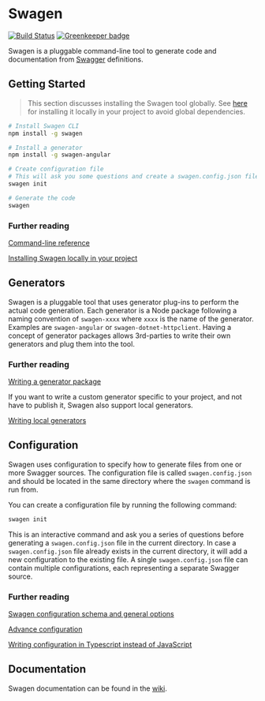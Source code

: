 # Swagen

[![Build Status](https://travis-ci.org/swagen/swagen.svg?branch=master)](https://travis-ci.org/swagen/swagen)
[![Greenkeeper badge](https://badges.greenkeeper.io/swagen/swagen.svg)](https://greenkeeper.io/)

Swagen is a pluggable command-line tool to generate code and documentation from [Swagger](https://swagger.io/) definitions.

## Getting Started
> This section discusses installing the Swagen tool globally. See [here](https://github.com/angular-template/swagger-client/wiki/Installing-Swagen-locally-in-your-project) for installing it locally in your project to avoid global dependencies.

```sh
# Install Swagen CLI
npm install -g swagen

# Install a generator
npm install -g swagen-angular

# Create configuration file
# This will ask you some questions and create a swagen.config.json file in the local directory.
swagen init

# Generate the code
swagen
```

### Further reading
[Command-line reference](https://github.com/swagen/swagen/wiki/Command-line-reference)

[Installing Swagen locally in your project](https://github.com/angular-template/swagger-client/wiki/Installing-Swagen-locally-in-your-project)

## Generators
Swagen is a pluggable tool that uses generator plug-ins to perform the actual code generation. Each generator is a Node package following a naming convention of `swagen-xxxx` where `xxxx` is the name of the generator. Examples are `swagen-angular` or `swagen-dotnet-httpclient`. Having a concept of generator packages allows 3rd-parties to write their own generators and plug them into the tool.

### Further reading
[Writing a generator package](https://github.com/swagen/swagen/wiki/Writing-a-generator-package)

If you want to write a custom generator specific to your project, and not have to publish it, Swagen also support local generators.

[Writing local generators](https://github.com/swagen/swagen/wiki/Writing-local-generators)

## Configuration
Swagen uses configuration to specify how to generate files from one or more Swagger sources. The configuration file is called `swagen.config.json` and should be located in the same directory where the `swagen` command is run from.

You can create a configuration file by running the following command:
```sh
swagen init
```
This is an interactive command and ask you a series of questions before generating a `swagen.config.json` file in the current directory. In case a `swagen.config.json` file already exists in the current directory, it will add a new configuration to the existing file. A single `swagen.config.json` file can contain multiple configurations, each representing a separate Swagger source.

### Further reading
[Swagen configuration schema and general options](https://github.com/swagen/swagen/wiki/Swagen-configuration-schema-and-general-options)

[Advance configuration](https://github.com/swagen/swagen/wiki/Advanced-configuration)

[Writing configuration in Typescript instead of JavaScript](https://github.com/swagen/swagen/wiki/Writing-configuration-in-Typescript)

## Documentation
Swagen documentation can be found in the [wiki](https://github.com/swagen/swagen/wiki).
